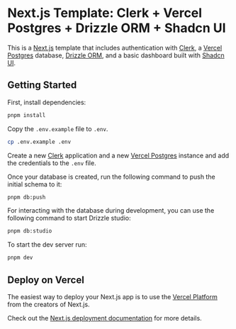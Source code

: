 # Next.js Template: Clerk + Vercel Postgres + Drizzle ORM + Shadcn UI

This is a [Next.js](https://nextjs.org/docs) template that includes authentication with [Clerk](https://clerk.com/docs/references/nextjs/overview), a [Vercel Postgres](https://vercel.com/docs/storage/vercel-postgres) database, [Drizzle ORM](https://orm.drizzle.team/docs/overview), and a basic dashboard built with [Shadcn UI](https://ui.shadcn.com/docs).

## Getting Started

First, install dependencies:

```bash
pnpm install
```

Copy the `.env.example` file to `.env`.

```bash
cp .env.example .env
```

Create a new [Clerk](https://dashboard.clerk.com) application and a new [Vercel Postgres](https://vercel.com) instance and add the credentials to the `.env` file.

Once your database is created, run the following command to push the initial schema to it:

```bash
pnpm db:push
```

For interacting with the database during development, you can use the following command to start Drizzle studio:

```bash
pnpm db:studio
```

To start the dev server run:

```bash
pnpm dev
```

## Deploy on Vercel

The easiest way to deploy your Next.js app is to use the [Vercel Platform](https://vercel.com/new?utm_medium=default-template&filter=next.js&utm_source=create-next-app&utm_campaign=create-next-app-readme) from the creators of Next.js.

Check out the [Next.js deployment documentation](https://nextjs.org/docs/deployment) for more details.
